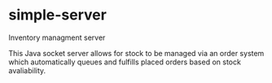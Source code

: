 # simple-server
Inventory managment server

This Java socket server allows for stock to be managed via an order system which automatically queues and fulfills placed orders based on stock avaliability. 
